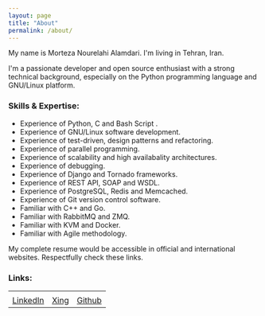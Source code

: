 ```yaml
---
layout: page
title: "About"
permalink: /about/
---
```


My name is Morteza Nourelahi Alamdari. I'm living in Tehran, Iran.

I'm a passionate developer and open source enthusiast with a strong technical
background, especially on the Python programming language and GNU/Linux platform.

### Skills & Expertise:
* Experience of Python, C and Bash Script .
* Experience of GNU/Linux software development.
* Experience of test-driven, design patterns and refactoring.
* Experience of parallel programming.
* Experience of scalability and high availabality architectures.
* Experience of debugging.
* Experience of Django and Tornado frameworks.
* Experience of REST API, SOAP and WSDL.
* Experience of PostgreSQL, Redis and Memcached.
* Experience of Git version control software.
* Familiar with C++ and Go.
* Familiar with RabbitMQ and ZMQ.
* Familiar with KVM and Docker.
* Familiar with Agile methodology.

My complete resume would be accessible in official and international websites.
Respectfully check these links.

### Links:

<table class="contact-table">
  <tr class="contact-tr-icon">
    <td>
      <a alt="My LinkedIn page" target="_blank" href="https://www.linkedin.com/in/morteza-nourelahi-alamdari/">
        <i class="fa fa-linkedin"></i>
      </a>
    </td>
    <td>
      <a alt="My Xing page" target="_blank" href="https://www.xing.com/profile/Morteza_NourelahiAlamdari">
        <i class="fa fa-xing"></i>
      </a>
    </td>
    <td>
      <a alt="My Github page" target="_blank" href="https://github.com/mortezaipo">
        <i class="fa fa-github"></i>
      </a>
    </td>
  </tr>
  <tr class="contact-tr-link">
    <td>
      <a alt="My LinkedIn profile" target="_blank" href="https://www.linkedin.com/in/morteza-nourelahi-alamdari/">LinkedIn</a>
    </td>
    <td>
      <a alt="My Xing link" target="_blank" href="https://www.xing.com/profile/Morteza_NourelahiAlamdari">Xing</a>
    </td>
    <td>
      <a alt="My Github page" target="_blank" href="https://github.com/mortezaipo">Github</a>
    </td>
  </tr>
</table>
